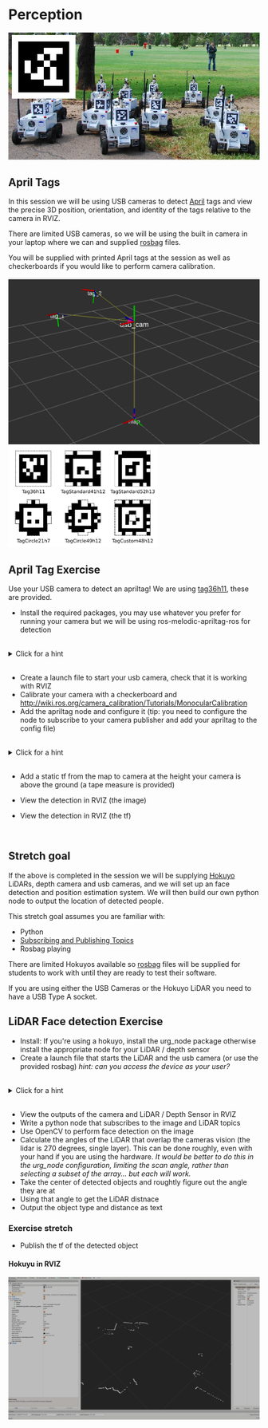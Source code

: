 # Perception
![Alt text](https://github.com/ros-workshop/perception/blob/master/apriltagrobots_overlay.jpg)

## April Tags

In this session we will be using USB cameras to detect [April](https://april.eecs.umich.edu/software/apriltag.html) tags and view the precise 3D position, orientation, and identity of the tags relative to the camera in RVIZ.

There are limited USB cameras, so we will be using the built in camera in your laptop where we can and supplied [rosbag](http://wiki.ros.org/Bags) files. 

You will be supplied with printed April tags at the session as well as checkerboards if you would like to perform camera calibration.

![Alt text](https://github.com/ros-workshop/perception/blob/master/tags_rviz.png )
<img src="https://github.com/ros-workshop/perception/blob/master/tagformats_web.png" width="300" title="">

## April Tag Exercise
Use your USB camera to detect an apriltag! We are using [tag36h11](https://robot2016.mit.edu/sites/default/files/documents/project_apriltag36h11.pdf), these are provided.

 * Install the required packages, you may use whatever you prefer for running your camera but we will be using ros-melodic-apriltag-ros for detection
 <br/>
 
  <details>
<summary>Click for a hint</summary>
 sudo apt install ros-melodic-apriltag-ros
usb_cam is a quick and easy node to get your webcam going
</details>

<br/>

 * Create a launch file to start your usb camera, check that it is working with RVIZ
 * Calibrate your camera with a checkerboard and http://wiki.ros.org/camera_calibration/Tutorials/MonocularCalibration
 * Add the apriltag node and configure it (tip: you need to configure the node to subscribe to your camera publisher and add your apriltag to the config file)
 
 <br/>
  <details>
 
 
<summary>Click for a hint</summary>
 You may have issues with your camera being uncalibrated, check the error output of your console.
 For the hardware provided the calibration is available here:
 
https://github.com/ros-workshop/perception/blob/master/ost.yaml

https://github.com/ros-workshop/perception/blob/master/ost.txt

</details>
<br/>

 * Add a static tf from the map to camera at the height your camera is above the ground (a tape measure is provided)
 
 * View the detection in RVIZ (the image)
 
 * View the detection in RVIZ (the tf)
 
 <br/>

## Stretch goal
 
If the above is completed in the session we will be supplying [Hokuyo](https://www.hokuyo-aut.jp/search/single.php?serial=166) LiDARs, depth camera and usb cameras, and we will set up an face detection and position estimation system. We will then build our own python node to output the location of detected people.

This stretch goal assumes you are familiar with:
* Python 
* [Subscribing and Publishing Topics](http://wiki.ros.org/ROS/Tutorials/WritingPublisherSubscriber%28python%29)
* Rosbag playing

There are limited Hokuyos available so [rosbag](http://wiki.ros.org/Bags) files will be supplied for students to work with until they are ready to test their software.

If you are using either the USB Cameras or the Hokuyo LiDAR you need to have a USB Type A socket.
 
 ## LiDAR Face detection Exercise

 * Install: If you're using a hokuyo, install the urg_node package otherwise install the appropriate node for your LiDAR / depth sensor
 * Create a launch file that starts the LiDAR and the usb camera (or use the provided rosbag) *hint: can you access the device as your user?*
 <br/>
<details>
<summary>Click for a hint</summary>

Usually googling the device and ROS will bring up the driver.
 
 If you cannot open the LiDAR:
https://answers.ros.org/question/286646/error-connecting-to-hokuyo-could-not-open-serial-hokuyo/

Other resources:
https://answers.ros.org/question/251060/how-to-use-an-usb-hokuyo-laserscanner-in-ros-kinetic/

</details>
<br/>

 * View the outputs of the camera and LiDAR / Depth Sensor in RVIZ
 * Write a python node that subscribes to the image and LiDAR topics
 * Use OpenCV to perform face detection on the image
 * Calculate the angles of the LiDAR that overlap the cameras vision (the lidar is 270 degrees, single layer). This can be done roughly, even with your hand if you are using the hardware. *It would be better to do this in the urg_node configuration, limiting the scan angle, rather than selecting a subset of the array... but each will work.*
 * Take the center of detected objects and roughtly figure out the angle they are at 
 * Using that angle to get the LiDAR distnace
 * Output the object type and distance as text
 
  ### Exercise stretch
 * Publish the tf of the detected object
 
 #### Hokuyu in RVIZ
  ![Alt text](https://github.com/ros-workshop/perception/blob/master/LiDAR_Hok_RVIZ.png)

